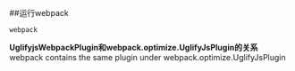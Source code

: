 



##运行webpack
```
webpack 
```

**UglifyjsWebpackPlugin和webpack.optimize.UglifyJsPlugin的关系**
webpack contains the same plugin under webpack.optimize.UglifyJsPlugin